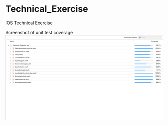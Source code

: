 # Technical_Exercise
IOS Technical Exercise

Screenshot of unit test coverage
![Alt text](UnitTestCoverage.png?raw=true "Title")
